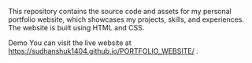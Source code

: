 This repository contains the source code and assets for my personal portfolio website, which showcases my projects, skills, and experiences. The website is built using HTML and CSS.



Demo
You can visit the live website at  https://sudhanshuk1404.github.io/PORTFOLIO_WEBSITE/ .

